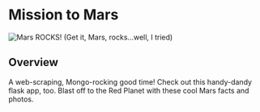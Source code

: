 # Mission to Mars
![Mars ROCKS! (Get it, Mars, rocks...well, I tried)](https://www.nasa.gov/sites/default/files/styles/full_width/public/helmet-mars.png?itok=HJpwOrsU)


## Overview
A web-scraping, Mongo-rocking good time! Check out this handy-dandy flask app, too. Blast off to the Red Planet with these cool Mars facts and photos.


